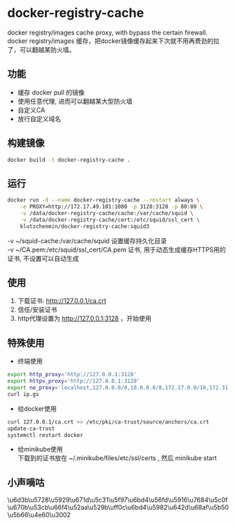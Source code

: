 # docker-registry-cache
docker registry/images cache proxy, with bypass the certain firewall.  
docker registry/images 缓存，把docker镜像缓存起来下次就不用再费劲的拉了，可以翻越某防火墙。  
## 功能
- 缓存 docker pull 的镜像
- 使用任意代理, 进而可以翻越某大型防火墙
- 自定义CA
- 放行自定义域名
## 构建镜像
```bash
docker build -t docker-registry-cache .
```

## 运行
```bash
docker run -d --name docker-registry-cache --restart always \
	-e PROXY=http://172.17.49.101:1080 -p 3128:3128 -p 80:80 \
	-v /data/docker-registry-cache/cache:/var/cache/squid \
	-v /data/docker-registry-cache/cert:/etc/squid/ssl_cert \
	klutzchenmin/docker-registry-cache:squid3
```
-v ~/squid-cache:/var/cache/squid            设置缓存持久化目录  
-v ~/CA.pem:/etc/squid/ssl_cert/CA.pem       证书, 用于动态生成缓存HTTPS用的证书, 不设置可以自动生成  

## 使用
1. 下载证书: http://127.0.0.1/ca.crt
2. 信任/安装证书
3. http代理设置为 http://127.0.0.1:3128 ，开始使用

## 特殊使用
- 终端使用
```bash
export http_proxy='http://127.0.0.1:3128'
export https_proxy='http://127.0.0.1:3128'
export no_proxy='localhost,127.0.0.0/8,10.0.0.0/8,172.17.0.0/16,172.31.0.0/16,192.168.0.0/16'
curl ip.gs
```
- 给docker使用  
```bash
curl 127.0.0.1/ca.crt >> /etc/pki/ca-trust/source/anchors/ca.crt
update-ca-trust
systemctl restart docker
```
- 给minikube使用  
下载到的证书放在 ~/.minikube/files/etc/ssl/certs , 然后 minikube start

## 小声嘀咕
\u6d3b\u5728\u5929\u671d\u5c31\u5f97\u6bd4\u56fd\u5916\u7684\u5c0f\u670b\u53cb\u66f4\u52aa\u529b\uff0c\u6bd4\u5982\u642d\u68af\u5b50\u5b66\u4e60\u3002
